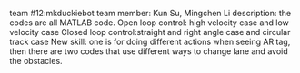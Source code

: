 team #12:mkduckiebot
team member: Kun Su, Mingchen Li
description: the codes are all MATLAB code.
Open loop control: high velocity case and low velocity case
Closed loop control:straight and right angle case and circular track case
New skill: one is for doing different actions when seeing AR tag, then there are two codes that use different ways to change lane
and avoid the obstacles.
